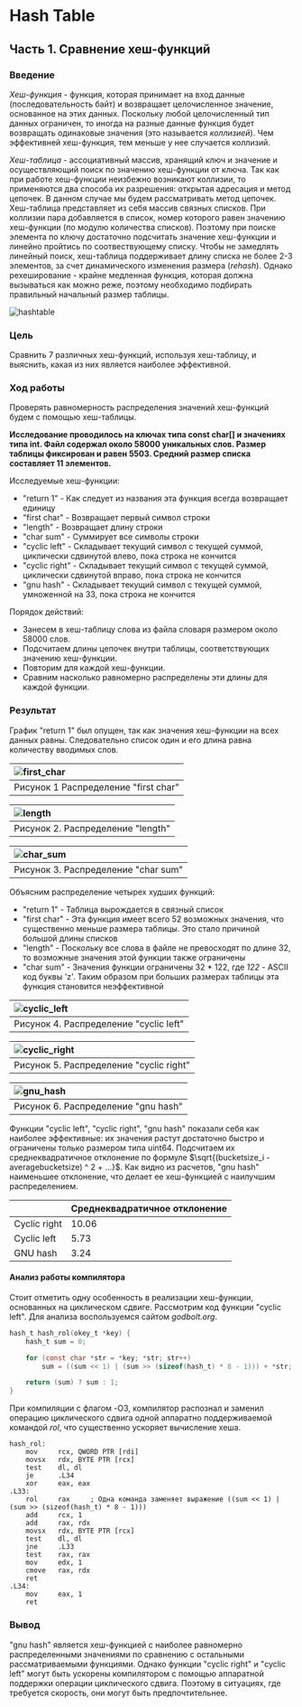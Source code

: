 # Hash Table


## Часть 1. Сравнение хеш-функций


### Введение


*Хеш-функция* - функция, которая принимает на вход данные (последовательность байт) и возвращает целочисленное значение, основанное на этих данных. Поскольку любой целочисленный тип данных ограничен, то иногда на разные данные функция будет возвращать одинаковые значения (это называется *коллизией*). Чем эффективней хеш-функция, тем меньше у нее случается коллизий.

*Хеш-таблица* - ассоциативный массив, хранящий ключ и значение и осуществляющий поиск по значению хеш-функции от ключа. Так как при работе хеш-функции неизбежно возникают коллизии, то применяются два способа их разрешения: открытая адресация и метод цепочек. В данном случае мы будем рассматривать метод цепочек. Хеш-таблица представляет из себя массив связных списков. При коллизии пара добавляется в список, номер которого равен значению хеш-функции (по модулю количества списков). Поэтому при поиске элемента по ключу достаточно подсчитать значение хеш-функции и линейно пройтись по соотвествующему списку. Чтобы не замедлять линейный поиск, хеш-таблица поддерживает длину списка не более 2-3 элементов, за счет динамического изменения размера (*rehash*). Однако рехеширование - крайне медленная функция, которая должна вызываться как можно реже, поэтому необходимо подбирать правильный начальный размер таблицы.

![hashtable](assets/example.png "Иллюстрация работы хеш-таблицы")


### Цель


Сравнить 7 различных хеш-функций, используя хеш-таблицу, и выяснить, какая из них является наиболее эффективной.


### Ход работы


Проверять равномерность распределения значений хеш-функций будем с помощью хеш-таблицы.

**Исследование проводилось на ключах типа const char[] и значениях типа int. Файл содержал около 58000 уникальных слов. Размер таблицы фиксирован и равен 5503. Средний размер списка составляет 11 элементов.**

Исследуемые хеш-функции:
- "return 1" - Как следует из названия эта функция всегда возвращает единицу
- "first char" - Возвращает первый символ строки
- "length" - Возвращает длину строки
- "char sum" - Суммирует все символы строки
- "cyclic left" - Складывает текущий символ с текущей суммой, циклически сдвинутой влево, пока строка не кончится
- "cyclic right" - Складывает текущий символ с текущей суммой, циклически сдвинутой вправо, пока строка не кончится
- "gnu hash" - Складывает текущий символ с текущей суммой, умноженной на 33, пока строка не кончится

Порядок действий:
- Занесем в хеш-таблицу слова из файла словаря размером около 58000 слов.
- Подсчитаем длины цепочек внутри таблицы, соответствующих значению хеш-функции.
- Повторим для каждой хеш-функции.
- Сравним насколько равномерно распределены эти длины для каждой функции.


### Результат

График "return 1" был опущен, так как значения хеш-функции на всех данных равны. Следовательно список один и его длина равна количеству вводимых слов.

| ![first_char](assets/first_char.png)   |
|:-------------------------------------- |
|Рисунок 1 Распределение "first char"    |

| ![length](assets/length.png)      |
|:--------------------------------- |
|Рисунок 2. Распределение "length"  |

| ![char_sum](assets/char_sum.png)    |
|:----------------------------------- |
|Рисунок 3. Распределение "char sum"  |

Объясним распределение четырех худших функций:
- "return 1" - Таблица вырождается в связный список
- "first char" - Эта функция имеет всего 52 возможных значения, что существенно меньше размера таблицы. Это стало причиной большой длины списков
- "length" - Поскольку все слова в файле не превосходят по длине 32, то возможные значения этой функции также ограничены
- "char sum" - Значения функции ограничены 32 * 122, где *122* - ASCII код буквы 'z'. Таким образом при больших размерах таблицы эта функция становится неэффективной 

| ![cyclic_left](assets/cyclic_left.png) |
|:-------------------------------------- |
|Рисунок 4. Распределение "cyclic left"  |

| ![cyclic_right](assets/cyclic_right.png) |
|:---------------------------------------- |
|Рисунок 5. Распределение "cyclic right"   |

| ![gnu_hash](assets/gnu_hash.png)   |
|:---------------------------------- |
|Рисунок 6. Распределение "gnu hash" |

Функции "cyclic left", "cyclic right", "gnu hash" показали себя как наиболее эффективные: их значения растут достаточно быстро и ограничены только размером типа uint64. Подсчитаем их среднеквадратичное отклонение по формуле $\sqrt{(bucketsize_i - averagebucketsize) ^ 2 + ...}$. Как видно из расчетов, "gnu hash" наименьшее отклонение, что делает ее хеш-функцией с наилучшим распределением.

|              | Среднеквадратичное отклонение |
| ------------ | ----------------------------- |
| Cyclic right | 10.06                         |
| Cyclic left  | 5.73                          |
| GNU hash     | 3.24                          |


#### Анализ работы компилятора


Стоит отметить одну особенность в реализации хеш-функции, основанных на циклическом сдвиге. Рассмотрим код функции "cyclic left". Для анализа воспользуемся сайтом *godbolt.org*. 

```C
hash_t hash_rol(okey_t *key) {
    hash_t sum = 0;

    for (const char *str = *key; *str; str++)
        sum = ((sum << 1) | (sum >> (sizeof(hash_t) * 8 - 1))) + *str;

    return (sum) ? sum : 1;
}
```

При компиляции с флагом -O3, компилятор распознал и заменил операцию циклического сдвига одной аппаратно поддерживаемой командой *rol*, что существенно ускоряет вычисление хеша.

```Assembly
hash_rol:
    mov     rcx, QWORD PTR [rdi]
    movsx   rdx, BYTE PTR [rcx]
    test    dl, dl
    je      .L34
    xor     eax, eax
.L33:
    rol     rax     ; Одна команда заменяет выражение ((sum << 1) | (sum >> (sizeof(hash_t) * 8 - 1)))
    add     rcx, 1
    add     rax, rdx
    movsx   rdx, BYTE PTR [rcx]
    test    dl, dl
    jne     .L33
    test    rax, rax
    mov     edx, 1
    cmove   rax, rdx
    ret
.L34:
    mov     eax, 1
    ret
```


### Вывод


"gnu hash" является хеш-функцией с наиболее равномерно распределенными значениями по сравнению с остальными рассматриваемыми функциями. Однако функции "cyclic right" и "cyclic left" могут быть ускорены компилятором с помощью аппаратной поддержки операции циклического сдвига. Поэтому в ситуациях, где требуется скорость, они могут быть предпочтительнее.
